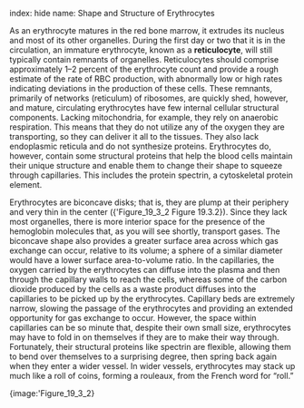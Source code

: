 index: hide
name: Shape and Structure of Erythrocytes

As an erythrocyte matures in the red bone marrow, it extrudes its nucleus and most of its other organelles. During the first day or two that it is in the circulation, an immature erythrocyte, known as a  **reticulocyte**, will still typically contain remnants of organelles. Reticulocytes should comprise approximately 1–2 percent of the erythrocyte count and provide a rough estimate of the rate of RBC production, with abnormally low or high rates indicating deviations in the production of these cells. These remnants, primarily of networks (reticulum) of ribosomes, are quickly shed, however, and mature, circulating erythrocytes have few internal cellular structural components. Lacking mitochondria, for example, they rely on anaerobic respiration. This means that they do not utilize any of the oxygen they are transporting, so they can deliver it all to the tissues. They also lack endoplasmic reticula and do not synthesize proteins. Erythrocytes do, however, contain some structural proteins that help the blood cells maintain their unique structure and enable them to change their shape to squeeze through capillaries. This includes the protein spectrin, a cytoskeletal protein element.

Erythrocytes are biconcave disks; that is, they are plump at their periphery and very thin in the center ({'Figure_19_3_2 Figure 19.3.2}). Since they lack most organelles, there is more interior space for the presence of the hemoglobin molecules that, as you will see shortly, transport gases. The biconcave shape also provides a greater surface area across which gas exchange can occur, relative to its volume; a sphere of a similar diameter would have a lower surface area-to-volume ratio. In the capillaries, the oxygen carried by the erythrocytes can diffuse into the plasma and then through the capillary walls to reach the cells, whereas some of the carbon dioxide produced by the cells as a waste product diffuses into the capillaries to be picked up by the erythrocytes. Capillary beds are extremely narrow, slowing the passage of the erythrocytes and providing an extended opportunity for gas exchange to occur. However, the space within capillaries can be so minute that, despite their own small size, erythrocytes may have to fold in on themselves if they are to make their way through. Fortunately, their structural proteins like spectrin are flexible, allowing them to bend over themselves to a surprising degree, then spring back again when they enter a wider vessel. In wider vessels, erythrocytes may stack up much like a roll of coins, forming a rouleaux, from the French word for “roll.”


{image:'Figure_19_3_2}
        
